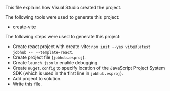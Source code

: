 This file explains how Visual Studio created the project.

The following tools were used to generate this project:
- create-vite

The following steps were used to generate this project:
- Create react project with create-vite: `npm init --yes vite@latest jobhub -- --template=react`.
- Create project file (`jobhub.esproj`).
- Create `launch.json` to enable debugging.
- Create `nuget.config` to specify location of the JavaScript Project System SDK (which is used in the first line in `jobhub.esproj`).
- Add project to solution.
- Write this file.
